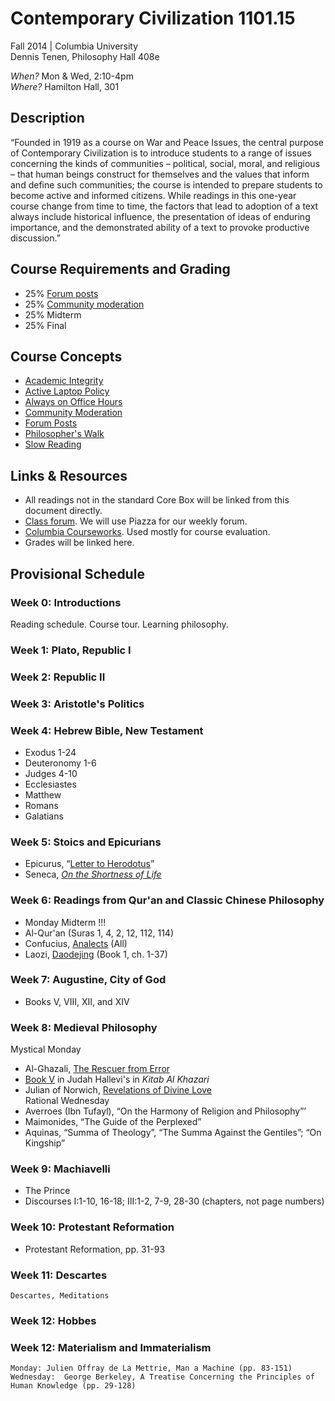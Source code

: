 ﻿# Contemporary Civilization 1101.15   
Fall 2014 | Columbia University  
Dennis Tenen, Philosophy Hall 408e  

*When?* Mon & Wed, 2:10-4pm  
*Where?* Hamilton Hall, 301  

## Description
“Founded in 1919 as a course on War and Peace Issues, the central purpose of Contemporary Civilization is to introduce students to a range of issues concerning the kinds of communities – political, social, moral, and religious – that human beings construct for themselves and the values that inform and define such communities; the course is intended to prepare students to become active and informed citizens. While readings in this one-year course change from time to time, the factors that lead to adoption of a text always include historical influence, the presentation of ideas of enduring importance, and the demonstrated ability of a text to provoke productive discussion.”

## Course Requirements and Grading
* 25% [Forum posts](https://github.com/denten-courses/teaching-concepts/blob/master/forum-posts.md)
* 25% [Community moderation](https://github.com/denten-courses/teaching-concepts/blob/master/community-moderation.md)
* 25% Midterm
* 25% Final

## Course Concepts
* [Academic Integrity](https://github.com/denten-courses/teaching-concepts/blob/master/academic-integrity.md)
* [Active Laptop Policy](https://github.com/denten-courses/teaching-concepts/blob/master/laptop-policy.md)
* [Always on Office Hours](https://github.com/denten-courses/teaching-concepts/blob/master/always-on-office-hours.md)
* [Community Moderation](https://github.com/denten-courses/teaching-concepts/blob/master/community-moderation.md)
* [Forum Posts](https://github.com/denten-courses/teaching-concepts/blob/master/forum-posts.md)
* [Philosopher's Walk](https://github.com/denten-courses/teaching-concepts/blob/master/philosophers-walk.md)
* [Slow Reading](https://github.com/denten-courses/teaching-concepts/blob/master/slow-reading.md)

## Links & Resources
* All readings not in the standard Core Box will be linked from this document directly.
* [Class forum](https://piazza.com/class/hzlqne7c3xz173). We will use Piazza for our weekly forum.
* [Columbia Courseworks](https://courseworks.columbia.edu/portal/site/COCIC1101_015_2014_3). Used mostly for course evaluation.
* Grades will be linked here.

## Provisional Schedule
### Week 0: Introductions
Reading schedule. Course tour. Learning philosophy.

### Week 1: Plato, Republic I
### Week 2: Republic II 
### Week 3: Aristotle's Politics 
### Week 4: Hebrew Bible, New Testament
- Exodus 1-24
- Deuteronomy 1-6
- Judges 4-10
- Ecclesiastes
- Matthew
- Romans
- Galatians
    
### Week 5: Stoics and Epicurians
- Epicurus, “[Letter to Herodotus](https://drive.google.com/file/d/0B4OAOue0b3VMdXBFY3dRbnlJUWM/view?usp=sharing)”
- Seneca, *[On the Shortness of Life](http://www.forumromanum.org/literature/seneca_younger/brev_e.html)*

### Week 6: Readings from Qur'an and Classic Chinese Philosophy
- Monday Midterm !!!
- Al-Qur'an (Suras 1, 4, 2, 12, 112, 114)
- Confucius, [Analects](https://drive.google.com/file/d/0B4OAOue0b3VMX3FzN013dTNXYjg/view?usp=sharing) (All)
- Laozi, [Daodejing](https://drive.google.com/file/d/0B4OAOue0b3VMX3FzN013dTNXYjg/view?usp=sharing) (Book 1, ch. 1-37)

### Week 7: Augustine, City of God 
- Books V, VIII, XII, and XIV

### Week 8: Medieval Philosophy
Mystical Monday
- Al-Ghazali, [The Rescuer from Error](http://www.college.columbia.edu/core/system/files/text/al-Ghazali%20-%20TheRescuer%20from%20Error_0.pdf)
- [Book V](http://books.google.com/books?id=rvY_AAAAYAAJ&printsec=frontcover&dq=Kitab+al+Khazari&hl=en&sa=X&ei=2IFJVMnuFIHmsASB5IHwDQ&ved=0CB8Q6AEwAA#v=onepage&q=Kitab%20al%20Khazari&f=false) in Judah Hallevi's in *Kitab Al Khazari*
- Julian of Norwich, [Revelations of Divine Love](http://site.paracletepress.com/samples/exc-revelationsondivinelovei-20.pdf)  
Rational Wednesday  
- Averroes (Ibn Tufayl), “On the Harmony of Religion and Philosophy”’ 
- Maimonides, “The Guide of the Perplexed”
- Aquinas, “Summa of Theology”, “The Summa Against the Gentiles”; “On Kingship”

### Week 9: Machiavelli
- The Prince 
- Discourses I:1-10, 16-18; III:1-2, 7-9, 28-30 (chapters, not page numbers)

### Week 10: Protestant Reformation 
- Protestant Reformation, pp. 31-93 

### Week 11: Descartes
    Descartes, Meditations
    
### Week 12: Hobbes

### Week 12:  Materialism and Immaterialism
    Monday: Julien Offray de La Mettrie, Man a Machine (pp. 83-151)
    Wednesday:  George Berkeley, A Treatise Concerning the Principles of Human Knowledge (pp. 29-128)
```
